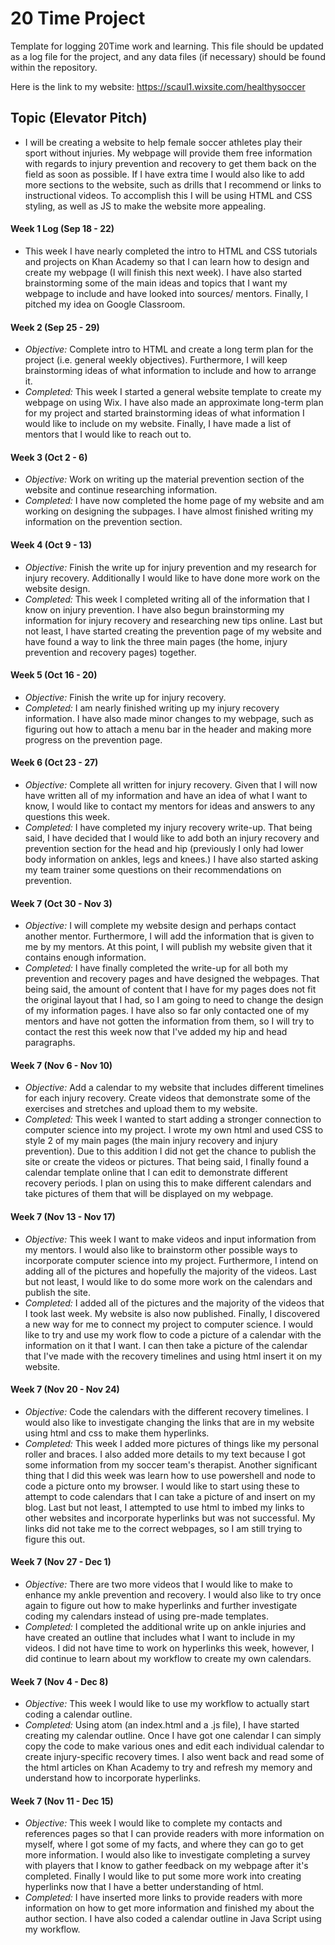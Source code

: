 # 20 Time Project
Template for logging 20Time work and learning.  This file should be updated as a log file for the project, and any data files (if necessary) should be found within the repository.  

Here is the link to my website: https://scaul1.wixsite.com/healthysoccer

## **Topic (Elevator Pitch)**
* I will be creating a website to help female soccer athletes play their sport without injuries. My webpage will provide them free information with regards to injury prevention and recovery to get them back on the field as soon as possible. If I have extra time I would also like to add more sections to the website, such as drills that I recommend or links to instructional videos. To accomplish this I will be using HTML and CSS styling, as well as JS to make the website more appealing.  

#### **Week 1 Log (Sep 18 - 22)**
* This week I have nearly completed the intro to HTML and CSS tutorials and projects on Khan Academy so that I can learn how to design and create my webpage (I will finish this next week). I have also started brainstorming some of the main ideas and topics that I want my webpage to include and have looked into sources/ mentors. Finally, I pitched my idea on Google Classroom.

#### **Week 2 (Sep 25 - 29)**
* _Objective:_ Complete intro to HTML and create a long term plan for the project (i.e. general weekly objectives). Furthermore, I will keep brainstorming ideas of what information to include and how to arrange it.
* _Completed:_ This week I started a general website template to create my webpage on using Wix. I have also made an approximate long-term plan for my project and started brainstorming ideas of what information I would like to include on my website. Finally, I have made a list of mentors that I would like to reach out to.

#### **Week 3 (Oct 2 - 6)**
* _Objective:_ Work on writing up the material prevention section of the website and continue researching information.
* _Completed:_ I have now completed the home page of my website and am working on designing the subpages. I have almost finished writing my information on the prevention section.

#### **Week 4 (Oct 9 - 13)**
* _Objective:_ Finish the write up for injury prevention and my research for injury recovery. Additionally I would like to have done more work on the website design.
* _Completed:_ This week I completed writing all of the information that I know on injury prevention. I have also begun brainstorming my information for injury recovery and researching new tips online. Last but not least, I have started creating the prevention page of my website and have found a way to link the three main pages (the home, injury prevention and recovery pages) together.

#### **Week 5 (Oct 16 - 20)**
* _Objective:_ Finish the write up for injury recovery.  
* _Completed:_ I am nearly finished writing up my injury recovery information. I have also made minor changes to my webpage, such as figuring out how to attach a menu bar in the header and making more progress on the prevention page.

#### **Week 6 (Oct 23 - 27)**
* _Objective:_ Complete all written for injury recovery. Given that I will now have written all of my information and have an idea of what I want to know, I would like to contact my mentors for ideas and answers to any questions this week.  
* _Completed:_ I have completed my injury recovery write-up. That being said, I have decided that I would like to add both an injury recovery and prevention section for the head and hip (previously I only had lower body information on ankles, legs and knees.) I have also started asking my team trainer some questions on their recommendations on prevention.

#### **Week 7 (Oct 30 - Nov 3)**
* _Objective:_ I will complete my website design and perhaps contact another mentor. Furthermore, I will add the information that is given to me by my mentors. At this point, I will publish my website given that it contains enough information.
* _Completed:_ I have finally completed the write-up for all both my prevention and recovery pages and have designed the webpages. That being said, the amount of content that I have for my pages does not fit the original layout that I had, so I am going to need to change the design of my information pages. I have also so far only contacted one of my mentors and have not gotten the information from them, so I will try to contact the rest this week now that I've added my hip and head paragraphs.

#### **Week 7 (Nov 6 - Nov 10)**
* _Objective:_ Add a calendar to my website that includes different timelines for each injury recovery. Create videos that demonstrate some of the exercises and stretches and upload them to my website.
* _Completed:_ This week I wanted to start adding a stronger connection to computer science into my project. I wrote my own html and used CSS to style 2 of my main pages (the main injury recovery and injury prevention). Due to this addition I did not get the chance to publish the site or create the videos or pictures. That being said, I finally found a calendar template online that I can edit to demonstrate different recovery periods. I plan on using this to make different calendars and take pictures of them that will be displayed on my webpage.  

#### **Week 7 (Nov 13 - Nov 17)**
* _Objective:_ This week I want to make videos and input information from my mentors. I would also like to brainstorm other possible ways to incorporate computer science into my project. Furthermore, I intend on adding all of the pictures and hopefully the majority of the videos. Last but not least, I would like to do some more work on the calendars and publish the site.
* _Completed:_ I added all of the pictures and the majority of the videos that I took last week. My website is also now published. Finally, I discovered a new way for me to connect my project to computer science. I would like to try and use my work flow to code a picture of a calendar with the information on it that I want. I can then take a picture of the calendar that I've made with the recovery timelines and using html insert it on my website.

#### **Week 7 (Nov 20 - Nov 24)**
* _Objective:_ Code the calendars with the different recovery timelines. I would also like to investigate changing the links that are in my website using html and css to make them hyperlinks.
* _Completed:_ This week I added more pictures of things like my personal roller and braces. I also added more details to my text because I got some information from my soccer team's therapist. Another significant thing that I did this week was learn how to use powershell and node to code a picture onto my browser. I would like to start using these to attempt to code calendars that I can take a picture of and insert on my blog. Last but not least, I attempted to use html to imbed my links to other websites and incorporate hyperlinks but was not successful. My links did not take me to the correct webpages, so I am still trying to figure this out.

#### **Week 7 (Nov 27 - Dec 1)**
* _Objective:_ There are two more videos that I would like to make to enhance my ankle prevention and recovery. I would also like to try once again to figure out how to make hyperlinks and further investigate coding my calendars instead of using pre-made templates.
* _Completed:_ I completed the additional write up on ankle injuries and have created an outline that includes what I want to include in  my videos. I did not have time to work on hyperlinks this week, however, I did continue to learn about my workflow to create my own calendars.

#### **Week 7 (Nov 4 - Dec 8)**
* _Objective:_ This week I would like to use my workflow to actually start coding a calendar outline.
* _Completed:_ Using atom (an index.html and a .js file), I have started creating my calendar outline. Once I have got one calendar I can simply copy the code to make various ones and edit each individual calendar to create injury-specific recovery times. I also went back and read some of the html articles on Khan Academy to try and refresh my memory and understand how to incorporate hyperlinks. 

#### **Week 7 (Nov 11 - Dec 15)**
* _Objective:_ This week I would like to complete my contacts and references pages so that I can provide readers with more information on myself, where I got some of my facts, and where they can go to get more information. I would also like to investigate completing a survey with players that I know to gather feedback on my webpage after it's completed. Finally I would like to put some more work into creating hyperlinks now that I have a better understanding of html. 
* _Completed:_ I have inserted more links to provide readers with more information on how to get more information and finished my about the author section. I have also coded a calendar outline in Java Script using my workflow. 
